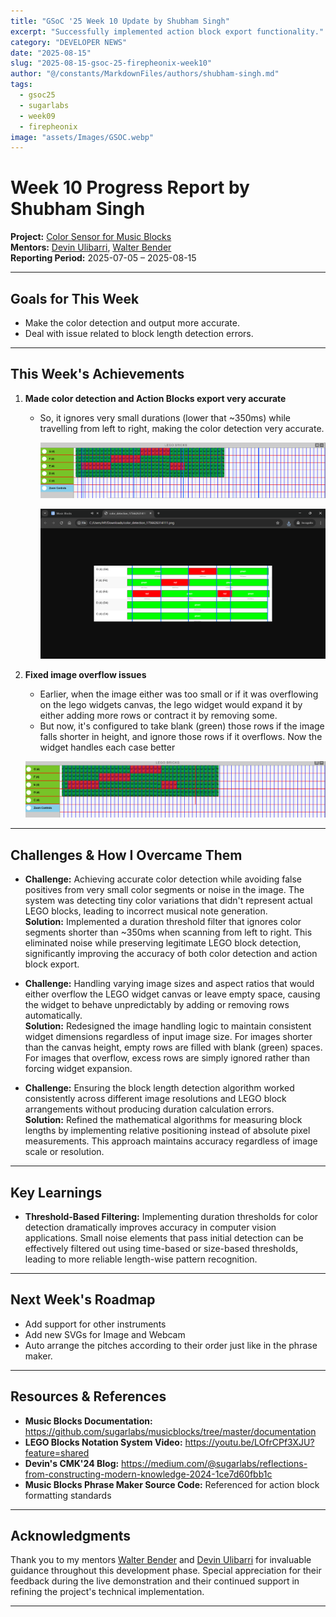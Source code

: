 ```yaml
---
title: "GSoC '25 Week 10 Update by Shubham Singh"
excerpt: "Successfully implemented action block export functionality."
category: "DEVELOPER NEWS"
date: "2025-08-15"
slug: "2025-08-15-gsoc-25-firepheonix-week10"
author: "@/constants/MarkdownFiles/authors/shubham-singh.md"
tags:   
  - gsoc25
  - sugarlabs
  - week09
  - firepheonix
image: "assets/Images/GSOC.webp"
---
```


<!-- markdownlint-disable -->

# Week 10 Progress Report by Shubham Singh

**Project:** [Color Sensor for Music Blocks](https://github.com/sugarlabs/musicblocks/issues/4537)  
**Mentors:** [Devin Ulibarri](https://github.com/pikurasa), [Walter Bender](https://github.com/walterbender)  
**Reporting Period:** 2025-07-05 – 2025-08-15

---

## Goals for This Week

- Make the color detection and output more accurate.
- Deal with issue related to block length detection errors.

---

## This Week's Achievements

1. **Made color detection and Action Blocks export very accurate**  
   - So, it ignores very small durations (lower that ~350ms) while travelling from left to right, making the color detection very accurate.

      ![After Scan Image](/assets/Developers/Shubham_Singh/gsoc-week10-after-scan.webp)

      ![Image Output](/assets/Developers/Shubham_Singh/gsoc-week10-output-image.webp)

2. **Fixed image overflow issues**  
   - Earlier, when the image either was too small or if it was overflowing on the lego widgets canvas, the lego widget would expand it by either adding more rows or contract it by removing some.
   - But now, it's configured to take blank (green) those rows if the image falls shorter in height, and ignore those rows if it overflows. Now the widget handles each case better

   ![Short Height Image example](/assets/Developers/Shubham_Singh/gsoc-week10-overflow-demo.webp)

---

## Challenges & How I Overcame Them

- **Challenge:** Achieving accurate color detection while avoiding false positives from very small color segments or noise in the image. The system was detecting tiny color variations that didn't represent actual LEGO blocks, leading to incorrect musical note generation.  
  **Solution:** Implemented a duration threshold filter that ignores color segments shorter than ~350ms when scanning from left to right. This eliminated noise while preserving legitimate LEGO block detection, significantly improving the accuracy of both color detection and action block export.

- **Challenge:** Handling varying image sizes and aspect ratios that would either overflow the LEGO widget canvas or leave empty space, causing the widget to behave unpredictably by adding or removing rows automatically.  
  **Solution:** Redesigned the image handling logic to maintain consistent widget dimensions regardless of input image size. For images shorter than the canvas height, empty rows are filled with blank (green) spaces. For images that overflow, excess rows are simply ignored rather than forcing widget expansion.

- **Challenge:** Ensuring the block length detection algorithm worked consistently across different image resolutions and LEGO block arrangements without producing duration calculation errors.  
  **Solution:** Refined the mathematical algorithms for measuring block lengths by implementing relative positioning instead of absolute pixel measurements. This approach maintains accuracy regardless of image scale or resolution.

---

## Key Learnings

- **Threshold-Based Filtering:** Implementing duration thresholds for color detection dramatically improves accuracy in computer vision applications. Small noise elements that pass initial detection can be effectively filtered out using time-based or size-based thresholds, leading to more reliable length-wise pattern recognition.


---

## Next Week's Roadmap

- Add support for other instruments
- Add new SVGs for Image and Webcam
- Auto arrange the pitches according to their order just like in the phrase maker.

---

## Resources & References

- **Music Blocks Documentation:** https://github.com/sugarlabs/musicblocks/tree/master/documentation
- **LEGO Blocks Notation System Video:** https://youtu.be/LOfrCPf3XJU?feature=shared
- **Devin's CMK'24 Blog:** https://medium.com/@sugarlabs/reflections-from-constructing-modern-knowledge-2024-1ce7d60fbb1c
- **Music Blocks Phrase Maker Source Code:** Referenced for action block formatting standards

---

## Acknowledgments

Thank you to my mentors [Walter Bender](https://github.com/walterbender) and [Devin Ulibarri](https://github.com/pikurasa) for invaluable guidance throughout this development phase. Special appreciation for their feedback during the live demonstration and their continued support in refining the project's technical implementation.

---